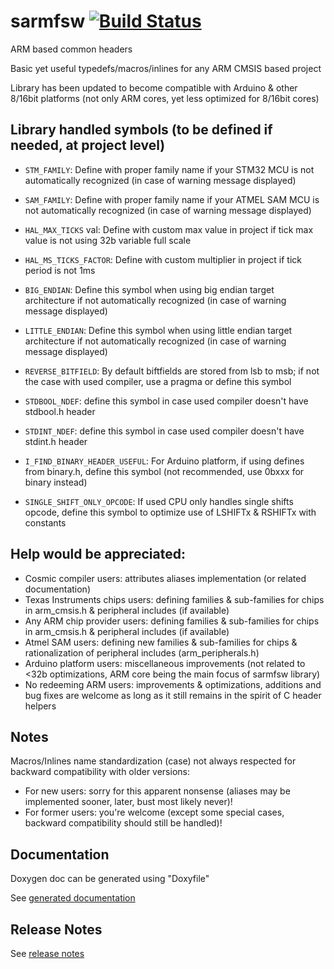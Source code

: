 # sarmfsw [![Build Status](https://travis-ci.com/SMFSW/sarmfsw.svg?branch=master)](https://travis-ci.com/SMFSW/sarmfsw)

ARM based common headers

Basic yet useful typedefs/macros/inlines for any ARM CMSIS based project

Library has been updated to become compatible with Arduino & other 8/16bit platforms
(not only ARM cores, yet less optimized for 8/16bit cores)

## Library handled symbols (to be defined if needed, at project level)

* `STM_FAMILY`: Define with proper family name if your STM32 MCU is not automatically recognized (in case of warning message displayed)
* `SAM_FAMILY`: Define with proper family name if your ATMEL SAM MCU is not automatically recognized (in case of warning message displayed)

* `HAL_MAX_TICKS` val: Define with custom max value in project if tick max value is not using 32b variable full scale
* `HAL_MS_TICKS_FACTOR`: Define with custom multiplier in project if tick period is not 1ms

* `BIG_ENDIAN`: Define this symbol when using big endian target architecture if not automatically recognized (in case of warning message displayed)
* `LITTLE_ENDIAN`: Define this symbol when using little endian target architecture if not automatically recognized (in case of warning message displayed)
* `REVERSE_BITFIELD`: By default biftfields are stored from lsb to msb; if not the case with used compiler, use a pragma or define this symbol

* `STDBOOL_NDEF`: define this symbol in case used compiler doesn't have stdbool.h header
* `STDINT_NDEF`: define this symbol in case used compiler doesn't have stdint.h header
* `I_FIND_BINARY_HEADER_USEFUL`: For Arduino platform, if using defines from binary.h, define this symbol (not recommended, use 0bxxx for binary instead)

* `SINGLE_SHIFT_ONLY_OPCODE`: If used CPU only handles single shifts opcode, define this symbol to optimize use of LSHIFTx & RSHIFTx with constants

## Help would be appreciated:

* Cosmic compiler users: attributes aliases implementation (or related documentation)
* Texas Instruments chips users: defining families & sub-families for chips in arm_cmsis.h & peripheral includes (if available)
* Any ARM chip provider users: defining families & sub-families for chips in arm_cmsis.h & peripheral includes (if available)
* Atmel SAM users: defining new families & sub-families for chips & rationalization of peripheral includes (arm_peripherals.h)
* Arduino platform users: miscellaneous improvements (not related to <32b optimizations, ARM core being the main focus of sarmfsw library)
* No redeeming ARM users: improvements & optimizations, additions and bug fixes are welcome as long as it still remains in the spirit of C header helpers

## Notes

Macros/Inlines name standardization (case) not always respected for backward compatibility with older versions:
- For new users: sorry for this apparent nonsense (aliases may be implemented sooner, later, bust most likely never)!
- For former users: you're welcome (except some special cases, backward compatibility should still be handled)!
 
## Documentation

Doxygen doc can be generated using "Doxyfile"

See [generated documentation](https://smfsw.github.io/sarmfsw/)

## Release Notes

See [release notes](ReleaseNotes.md)
